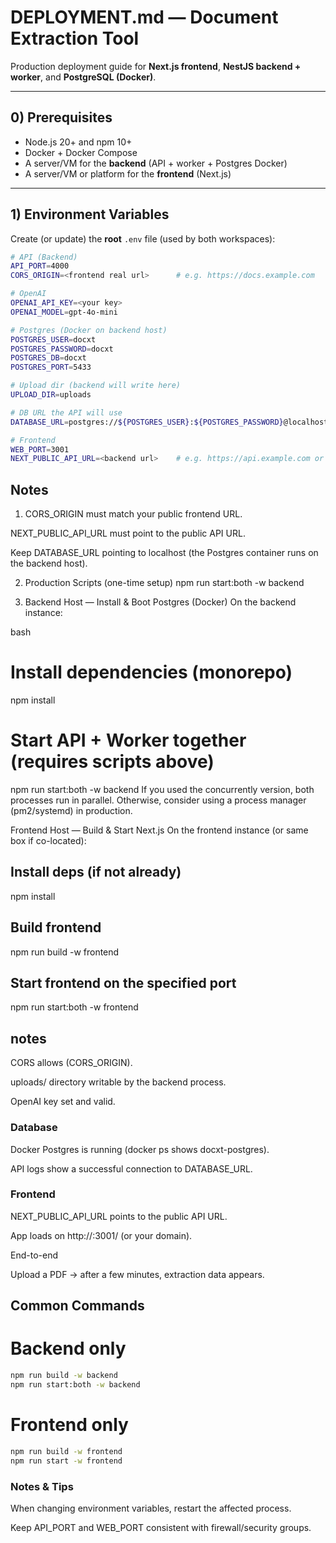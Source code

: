 # DEPLOYMENT.md — Document Extraction Tool

Production deployment guide for **Next.js frontend**, **NestJS backend + worker**, and **PostgreSQL (Docker)**.

---

## 0) Prerequisites

- Node.js 20+ and npm 10+
- Docker + Docker Compose
- A server/VM for the **backend** (API + worker + Postgres Docker)
- A server/VM or platform for the **frontend** (Next.js)

---

## 1) Environment Variables

Create (or update) the **root** `.env` file (used by both workspaces):

```bash
# API (Backend)
API_PORT=4000
CORS_ORIGIN=<frontend real url>      # e.g. https://docs.example.com

# OpenAI
OPENAI_API_KEY=<your key>
OPENAI_MODEL=gpt-4o-mini

# Postgres (Docker on backend host)
POSTGRES_USER=docxt
POSTGRES_PASSWORD=docxt
POSTGRES_DB=docxt
POSTGRES_PORT=5433

# Upload dir (backend will write here)
UPLOAD_DIR=uploads

# DB URL the API will use
DATABASE_URL=postgres://${POSTGRES_USER}:${POSTGRES_PASSWORD}@localhost:${POSTGRES_PORT}/${POSTGRES_DB}

# Frontend
WEB_PORT=3001
NEXT_PUBLIC_API_URL=<backend url>    # e.g. https://api.example.com or http://<server-ip>:4000

```

## Notes

1. CORS_ORIGIN must match your public frontend URL.

NEXT_PUBLIC_API_URL must point to the public API URL.

Keep DATABASE_URL pointing to localhost (the Postgres container runs on the backend host).

2. Production Scripts (one-time setup)
   npm run start:both -w backend

3. Backend Host — Install & Boot Postgres (Docker)
   On the backend instance:

bash

# Install dependencies (monorepo)

npm install

# Start API + Worker together (requires scripts above)

npm run start:both -w backend
If you used the concurrently version, both processes run in parallel.
Otherwise, consider using a process manager (pm2/systemd) in production.

Frontend Host — Build & Start Next.js
On the frontend instance (or same box if co-located):

## Install deps (if not already)

npm install

## Build frontend

npm run build -w frontend

## Start frontend on the specified port

npm run start:both -w frontend

## notes

CORS allows <frontend real url> (CORS_ORIGIN).

uploads/ directory writable by the backend process.

OpenAI key set and valid.

### Database

Docker Postgres is running (docker ps shows docxt-postgres).

API logs show a successful connection to DATABASE_URL.

### Frontend

NEXT_PUBLIC_API_URL points to the public API URL.

App loads on http://<frontend-host>:3001/ (or your domain).

End-to-end

Upload a PDF → after a few minutes, extraction data appears.

## Common Commands

# Backend only

```bash
npm run build -w backend
npm run start:both -w backend
```

# Frontend only

```bash
npm run build -w frontend
npm run start -w frontend
```

### Notes & Tips

When changing environment variables, restart the affected process.

Keep API_PORT and WEB_PORT consistent with firewall/security groups.
